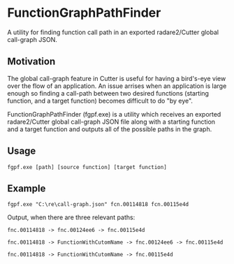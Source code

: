 # FunctionGraphPathFinder
A utility for finding function call path in an exported radare2/Cutter global call-graph JSON.

## Motivation
The global call-graph feature in Cutter is useful for having a bird's-eye view over the flow of an application.
An issue arrises when an application is large enough so finding a call-path between two desired functions (starting function, and a target function) becomes difficult to do "by eye".

FunctionGraphPathFinder (fgpf.exe) is a utility which receives an exported radare2/Cutter global call-graph JSON file along with a starting function and a target function and outputs all of the possible paths in the graph.

## Usage
`fgpf.exe [path] [source function] [target function]`

## Example
`fgpf.exe "C:\re\call-graph.json" fcn.00114818 fcn.00115e4d`

Output, when there are three relevant paths:

`fnc.00114818 -> fnc.00124ee6 -> fnc.00115e4d`

`fnc.00114818 -> FunctionWithCutomName -> fnc.00124ee6 -> fnc.00115e4d`

`fnc.00114818 -> FunctionWithCutomName -> fnc.00115e4d`
